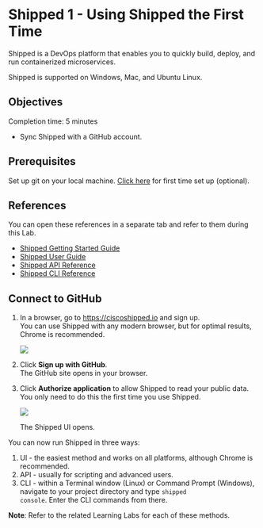 # Shipped 1 - Using Shipped the First Time
Shipped is a DevOps platform that enables you to quickly build, deploy, and run containerized microservices.

Shipped is supported on Windows, Mac, and Ubuntu Linux.


## Objectives
Completion time: 5 minutes

- Sync Shipped with a GitHub account.


## Prerequisites

Set up git on your local machine. <a href="https://help.github.com/articles/set-up-git/#setting-up-git" target="_blank"> Click here</a> for first time set up (optional).





## References
You can open these references in a separate tab and refer to them during this Lab.


- <a href="https://developer.cisco.com/site/shipped/" target="_blank">Shipped Getting Started Guide</a>  
- <a href="https://developer.cisco.com/site/shipped/" target="_blank">Shipped User Guide</a>  
- <a href="https://ciscoshipped.io/shipped/api-docs/build/index.html" target="_blank">Shipped API Reference</a>  
- <a href="https://developer.cisco.com/site/shipped/" target="_blank">Shipped CLI Reference</a>  


## Connect to GitHub

1. In a browser, go to <a href="https://ciscoshipped.io">https://ciscoshipped.io</a> and sign up.  
    You can use Shipped with any modern browser, but for optimal results, Chrome is recommended.

	 ![](posts/files/shipped-first-time/assets/sign-up-github.png)


2. Click **Sign up with GitHub**.  
	The GitHub site opens in your browser.

3. Click **Authorize application** to allow Shipped to read your public data.  You only need to do this the first time you use Shipped.

	![](posts/files/shipped-first-time/assets/authorize.png)


    The Shipped UI opens.

You can now run Shipped in three ways:

1. UI - the easiest method and works on all platforms, although Chrome is recommended.
2. API - usually for scripting and advanced users.
3. CLI - within a Terminal window (Linux) or Command Prompt (Windows), navigate to your project directory and type <code>shipped console</code>. Enter the CLI commands from there.

**Note**: Refer to the related Learning Labs for each of these methods.

